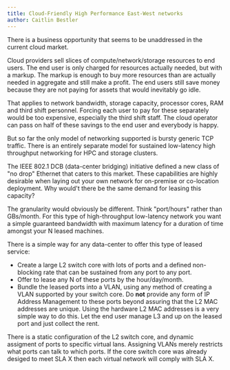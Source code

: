 ```yaml
---
title: Cloud-Friendly High Performance East-West networks
author: Caitlin Bestler
---
```

There is a business opportunity that seems to be unaddressed in the current cloud market.

Cloud providers sell slices of compute/network/storage resources to end users. The end user is only charged for resources actually needed, but with a markup. The markup is enough to buy more resources than are actually needed in aggregate and still make a profit. The end users still save money because they are not paying for assets that would inevitably go idle.

That applies to network bandwidth, storage capacity, processor cores, RAM and third shift personnel. Forcing each user to pay for these separately would be too expensive, especially the third shift staff. The cloud operator can pass on half of these savings to the end user and everybody is happy.

But so far the only model of networking supported is bursty generic TCP traffic. There is an entirely separate model for sustained low-latency high throughput networking for HPC and storage clusters.

The IEEE 802.1 DCB (data-center bridging) initiative defined a new class of "no drop" Ethernet that caters to this market. These capabilities are highly desirable when laying out your own network for on-premise or co-location deployment. Why would't there be the same demand for leasing this capacity?

The granularity would obviously be different. Think "port/hours" rather than GBs/month. For this type of high-throughput low-latency network you want a simple guaranteed bandwidth with maximum latency for a duration of time amongst your N leased machines.

There is a simple way for any data-center to offer this type of leased service:
* Create a large L2 switch core with lots of ports and a defined non-blocking rate that can be sustained from any port to any port.
* Offer to lease any N of these ports by the hour/day/month.
* Bundle the leased ports into a VLAN, using any method of creating a VLAN supported by your switch core. Do **not** provide any form of IP Address Management to these ports beyond assuring that the L2 MAC addresses are unique. Using the hardware L2 MAC addresses is a very simple way to do this. Let the end user manage L3 and up on the leased port and just collect the rent.

There is a static configuration of the L2 switch core, and dynamic assigment of ports to specific virtual lans. Assigning VLANs merely restricts what ports can talk to which ports. If the core switch core was already desiged to meet SLA X then each virtual network will comply with SLA X.

